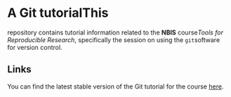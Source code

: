 # A Git tutorialThis 
repository contains tutorial information related to the **NBIS** course*Tools for Reproducible Research*, specifically the session on using the `git`software for version control.
## Links
You can find the latest stable version of the Git tutorial for the course
[here](https://nbis-reproducible-research.readthedocs.io/en/latest/git/).
